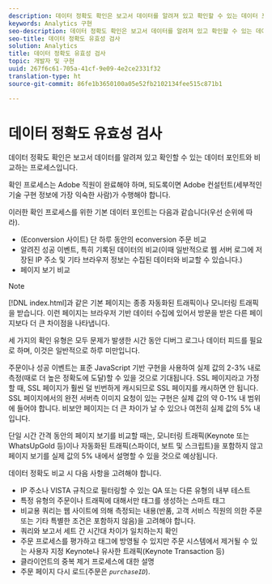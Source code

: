 ```yaml
---
description: 데이터 정확도 확인은 보고서 데이터를 알려져 있고 확인할 수 있는 데이터 포인트와 비교하는 프로세스입니다.
keywords: Analytics 구현
seo-description: 데이터 정확도 확인은 보고서 데이터를 알려져 있고 확인할 수 있는 데이터 포인트와 비교하는 프로세스입니다.
seo-title: 데이터 정확도 유효성 검사
solution: Analytics
title: 데이터 정확도 유효성 검사
topic: 개발자 및 구현
uuid: 267f6c61-705a-41cf-9e09-4e2ce2331f32
translation-type: ht
source-git-commit: 86fe1b3650100a05e52fb2102134fee515c871b1

---
```



# 데이터 정확도 유효성 검사

데이터 정확도 확인은 보고서 데이터를 알려져 있고 확인할 수 있는 데이터 포인트와 비교하는 프로세스입니다.

확인 프로세스는 Adobe 직원이 완료해야 하며, 되도록이면 Adobe 컨설턴트(세부적인 기술 구현 정보에 가장 익숙한 사람)가 수행해야 합니다.

이러한 확인 프로세스를 위한 기본 데이터 포인트는 다음과 같습니다(우선 순위에 따라).

* (Econversion 사이트) 단 하루 동안의 econversion 주문 비교
* 알려진 성공 이벤트, 특히 기록된 데이터의 비교(이때 일반적으로 웹 서버 로그에 저장된 IP 주소 및 기타 브라우저 정보는 수집된 데이터와 비교할 수 있습니다.)
* 페이지 보기 비교

>[!NOTE]
>
>[!DNL index.html]과 같은 기본 페이지는 종종 자동화된 트래픽이나 모니터링 트래픽을 받습니다. 이런 페이지는 브라우저 기반 데이터 수집에 있어서 방문을 받은 다른 페이지보다 더 큰 차이점을 나타냅니다.

세 가지의 확인 유형은 모두 문제가 발생한 시간 동안 디버그 로그나 데이터 피드를 필요로 하며, 이것은 일반적으로 하루 미만입니다.

주문이나 성공 이벤트는 표준 JavaScript 기반 구현을 사용하여 실제 값의 2-3% 내로 측정(때로 더 높은 정확도에 도달)할 수 있을 것으로 기대됩니다. SSL 페이지라고 가정할 때, SSL 페이지가 훨씬 덜 빈번하게 캐시되므로 SSL 페이지를 캐시하면 안 됩니다. SSL 페이지에서의 완전 서버측 이미지 요청이 있는 구현은 실제 값의 약 0-1% 내 범위에 들어야 합니다. 비보안 페이지는 더 큰 차이가 날 수 있으나 여전히 실제 값의 5% 내입니다.

단일 시간 간격 동안의 페이지 보기를 비교할 때는, 모니터링 트래픽(Keynote 또는 WhatsUpGold 등)이나 자동화된 트래픽(스파이더, 보트 및 스크립트)을 포함하지 않고 페이지 보기를 실제 값의 5% 내에서 설명할 수 있을 것으로 예상됩니다.

데이터 정확도 비교 시 다음 사항을 고려해야 합니다.

* IP 주소나 VISTA 규칙으로 필터링할 수 있는 QA 또는 다른 유형의 내부 테스트
* 특정 유형의 주문이나 트래픽에 대해서만 태그를 생성하는 스마트 태그
* 비교용 쿼리는 웹 사이트에 의해 측정되는 내용(반품, 고객 서비스 직원의 의한 주문 또는 기타 특별한 조건은 포함하지 않음)을 고려해야 합니다.
* 쿼리와 보고서 세트 간 시간대 차이가 일치하는지 확인
* 주문 프로세스를 평가하고 태그에 방영될 수 있지만 주문 시스템에서 제거될 수 있는 사용자 지정 Keynote나 유사한 트래픽(Keynote Transaction 등)
* 클라이언트의 중복 제거 프로세스에 대한 설명
* 주문 페이지 다시 로드(주문은 *`purchaseID`*).

